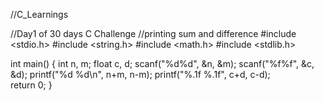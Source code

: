//C_Learnings

//Day1 of 30 days C Challenge
//printing sum and difference
#include <stdio.h>
#include <string.h>
#include <math.h>
#include <stdlib.h>

int main()
{
	int n, m;
    float c, d;
    scanf("%d%d", &n, &m);
    scanf("%f%f", &c, &d);
    printf("%d %d\n", n+m, n-m);
    printf("%.1f %.1f", c+d, c-d);        
    return 0;
}
